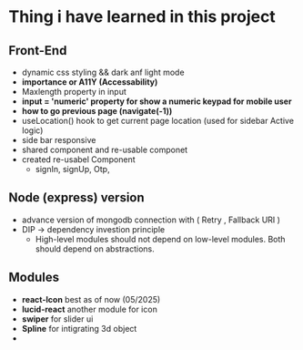 # Thing i have learned in this project

## Front-End
* dynamic css styling && dark anf light mode
* **importance or A11Y (Accessability)**
* Maxlength property in input 
* **input = 'numeric' property for show a numeric keypad for mobile user** 
* **how to go previous page (navigate(-1))**
* useLocation() hook to get current page location (used for sidebar Active logic)
* side bar responsive
* shared component and re-usable componet
* created re-usabel Component
    - signIn, signUp, Otp,

## Node (express) version
* advance version of mongodb connection with ( Retry , Fallback URI )
* DIP -> dependency investion principle
    - 	High-level modules should not depend on low-level modules. Both should depend on abstractions.



## Modules 
* **react-Icon** best as of now (05/2025) 
* **lucid-react** another module for icon
* **swiper** for slider ui
* **Spline** for intigrating 3d object 
* 